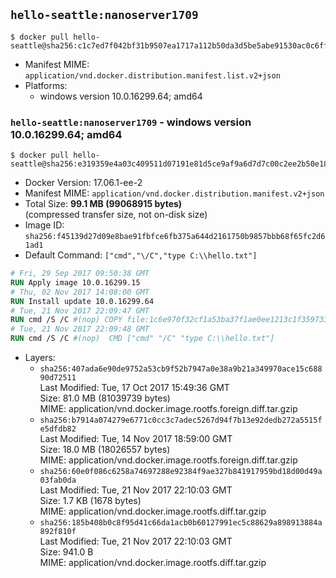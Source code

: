 ## `hello-seattle:nanoserver1709`

```console
$ docker pull hello-seattle@sha256:c1c7ed7f042bf31b9507ea1717a112b50da3d5be5abe91530ac0c6ff75df77f3
```

-	Manifest MIME: `application/vnd.docker.distribution.manifest.list.v2+json`
-	Platforms:
	-	windows version 10.0.16299.64; amd64

### `hello-seattle:nanoserver1709` - windows version 10.0.16299.64; amd64

```console
$ docker pull hello-seattle@sha256:e319359e4a03c409511d07191e81d5ce9af9a6d7d7c00c2ee2b50e188a76b436
```

-	Docker Version: 17.06.1-ee-2
-	Manifest MIME: `application/vnd.docker.distribution.manifest.v2+json`
-	Total Size: **99.1 MB (99068915 bytes)**  
	(compressed transfer size, not on-disk size)
-	Image ID: `sha256:f45139d27d09e8bae91fbfce6fb375a644d2161750b9857bbb68f65fc2d61ad1`
-	Default Command: `["cmd","\/C","type C:\\hello.txt"]`

```dockerfile
# Fri, 29 Sep 2017 09:50:38 GMT
RUN Apply image 10.0.16299.15
# Thu, 02 Nov 2017 14:08:00 GMT
RUN Install update 10.0.16299.64
# Tue, 21 Nov 2017 22:09:47 GMT
RUN cmd /S /C #(nop) COPY file:1c6e970f32cf1a53ba37f1ae0ee1213c1f35973358a1303a5e33cea7d27a0871 in C: 
# Tue, 21 Nov 2017 22:09:48 GMT
RUN cmd /S /C #(nop)  CMD ["cmd" "/C" "type C:\\hello.txt"]
```

-	Layers:
	-	`sha256:407ada6e90de9752a53cb9f52b7947a0e38a9b21a349970ace15c68890d72511`  
		Last Modified: Tue, 17 Oct 2017 15:49:36 GMT  
		Size: 81.0 MB (81039739 bytes)  
		MIME: application/vnd.docker.image.rootfs.foreign.diff.tar.gzip
	-	`sha256:b7914a074279e6771c0cc3c7adec5267d94f7b13e92dedb272a5515fe5dfdb82`  
		Last Modified: Tue, 14 Nov 2017 18:59:00 GMT  
		Size: 18.0 MB (18026557 bytes)  
		MIME: application/vnd.docker.image.rootfs.foreign.diff.tar.gzip
	-	`sha256:60e0f086c6258a74697288e92384f9ae327b841917959bd18d00d49a03fab0da`  
		Last Modified: Tue, 21 Nov 2017 22:10:03 GMT  
		Size: 1.7 KB (1678 bytes)  
		MIME: application/vnd.docker.image.rootfs.diff.tar.gzip
	-	`sha256:185b408b0c8f95d41c66da1acb0b60127991ec5c88629a898913884a892f810f`  
		Last Modified: Tue, 21 Nov 2017 22:10:03 GMT  
		Size: 941.0 B  
		MIME: application/vnd.docker.image.rootfs.diff.tar.gzip
